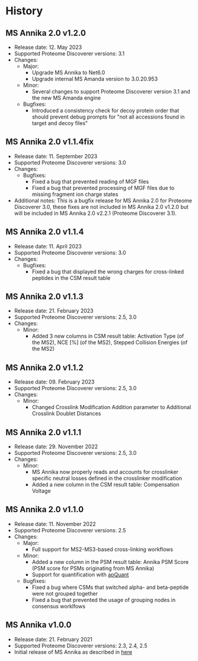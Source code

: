 # History

## MS Annika 2.0 v1.2.0

- Release date: 12. May 2023
- Supported Proteome Discoverer versions: 3.1
- Changes:
  - Major:
    - Upgrade MS Annika to Net6.0
    - Upgrade internal MS Amanda version to 3.0.20.953
  - Minor:
    - Several changes to support Proteome Discoverer version 3.1 and the new MS Amanda engine
  - Bugfixes:
    - Introduced a consistency check for decoy protein order that should prevent debug prompts for "not all accessions found in target and decoy files"

## MS Annika 2.0 v1.1.4fix

- Release date: 11. September 2023
- Supported Proteome Discoverer versions: 3.0
- Changes:
  - Bugfixes:
    - Fixed a bug that prevented reading of MGF files
    - Fixed a bug that prevented processing of MGF files due to missing fragment ion charge states
- Additional notes: This is a bugfix release for MS Annika 2.0 for Proteome Discoverer 3.0, these fixes are not included in MS Annika 2.0 v1.2.0 but will be included in MS Annika 2.0 v2.2.1 (Proteome Discoverer 3.1).

## MS Annika 2.0 v1.1.4

- Release date: 11. April 2023
- Supported Proteome Discoverer versions: 3.0
- Changes:
  - Bugfixes:
    - Fixed a bug that displayed the wrong charges for cross-linked peptides in the CSM result table

## MS Annika 2.0 v1.1.3

- Release date: 21. February 2023
- Supported Proteome Discoverer versions: 2.5, 3.0
- Changes:
  - Minor:
    - Added 3 new columns in CSM result table: Activation Type (of the MS2), NCE [%] (of the MS2), Stepped Collision Energies (of the MS2)

## MS Annika 2.0 v1.1.2

- Release date: 09. February 2023
- Supported Proteome Discoverer versions: 2.5, 3.0
- Changes:
  - Minor:
    - Changed Crosslink Modification Addition parameter to Additional Crosslink Doublet Distances

## MS Annika 2.0 v1.1.1

- Release date: 29. November 2022
- Supported Proteome Discoverer versions: 2.5, 3.0
- Changes:
  - Minor:
    - MS Annika now properly reads and accounts for crosslinker specific neutral losses defined in the crosslinker modification
    - Added a new column in the CSM result table: Compensation Voltage

## MS Annika 2.0 v1.1.0

- Release date: 11. November 2022
- Supported Proteome Discoverer versions: 2.5
- Changes:
  - Major:
    - Full support for MS2-MS3-based cross-linking workflows
  - Minor:
    - Added a new column in the PSM result table: Annika PSM Score (PSM score for PSMs originating from MS Annika)
    - Support for quantification with [apQuant](https://ms.imp.ac.at/index.php?action=apQuant)
  - Bugfixes:
    - Fixed a bug where CSMs that switched alpha- and beta-peptide were not grouped together
    - Fixed a bug that prevented the usage of grouping nodes in consensus worklfows

## MS Annika v1.0.0

- Release date: 21. February 2021
- Supported Proteome Discoverer versions: 2.3, 2.4, 2.5
- Initial release of MS Annika as described in [here](https://doi.org/10.1021/acs.jproteome.0c01000)
